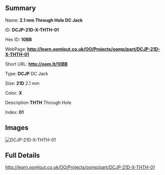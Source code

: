 

## Summary
 
Name: __2.1 mm Through Hole DC Jack__

ID: __DCJP-21D-X-THTH-01__

Hex ID: __10BB__

WebPage: __http://learn.oomlout.co.uk/OO/Projects/oomp/part/DCJP-21D-X-THTH-01__

Short URL: __http://oom.lt/10BB__


Type: __DCJP__ DC Jack 

Size: __21D__ 2.1 mm 

Color: __X__  

Description __THTH__ Through Hole 

Index: __01__


## Images
![DCJP-21D-X-THTH-01](http://oomlout.com/oomp-gen/parts/DCJP-21D-X-THTH-01/DCJP-21D-X-THTH-01_420.jpg)



## Full Details

 http://learn.oomlout.co.uk/OO/Projects/oomp/part/DCJP-21D-X-THTH-01














